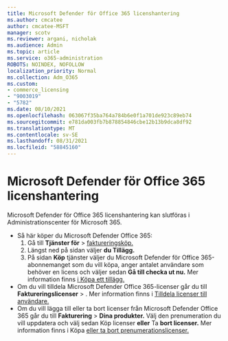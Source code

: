 ```yaml
---
title: Microsoft Defender för Office 365 licenshantering
ms.author: cmcatee
author: cmcatee-MSFT
manager: scotv
ms.reviewer: argani, nicholak
ms.audience: Admin
ms.topic: article
ms.service: o365-administration
ROBOTS: NOINDEX, NOFOLLOW
localization_priority: Normal
ms.collection: Adm_O365
ms.custom:
- commerce_licensing
- "9003019"
- "5782"
ms.date: 08/10/2021
ms.openlocfilehash: 063067f35ba764a784b6e0f1a701de923c89eb74
ms.sourcegitcommit: e781da003fb7b878854846cbe12b13b9dca8df92
ms.translationtype: MT
ms.contentlocale: sv-SE
ms.lasthandoff: 08/31/2021
ms.locfileid: "58845160"
---
```

# <a name="microsoft-defender-for-office-365-license-management"></a>Microsoft Defender för Office 365 licenshantering

Microsoft Defender för Office 365 licenshantering kan slutföras i Administrationscenter för Microsoft 365.

- Så här köper du Microsoft Defender Office 365:
    1. Gå till **Tjänster för**  >  [faktureringsköp.](https://go.microsoft.com/fwlink/p/?linkid=868433)
    2. Längst ned på sidan väljer **du Tillägg.**
    3. På sidan **Köp** tjänster väljer du Microsoft Defender för Office 365-abonnemanget som du vill köpa, anger antalet användare som behöver en licens och väljer sedan **Gå till checka ut nu.** Mer information finns [i Köpa ett tillägg.](https://docs.microsoft.com/microsoft-365/commerce/buy-or-edit-an-add-on)
- Om du vill tilldela Microsoft Defender Office 365-licenser går du till **Faktureringslicenser**  >  . Mer information finns i [Tilldela licenser till användare.](https://docs.microsoft.com/microsoft-365/admin/manage/assign-licenses-to-users)
- Om du vill lägga till eller ta bort licenser från Microsoft Defender Office 365 går du till **Fakturering**  >  **Dina produkter.** Välj den prenumeration du vill uppdatera och välj sedan Köp licenser **eller** Ta **bort licenser.** Mer information finns i Köpa [eller ta bort prenumerationslicenser.](https://docs.microsoft.com/microsoft-365/commerce/licenses/buy-licenses)